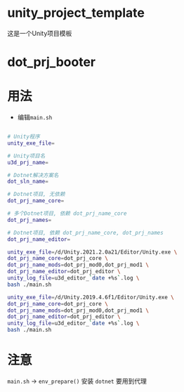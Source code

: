 unity_project_template
======================

这是一个Unity项目模板

# dot_prj_booter

# 用法

* 编辑`main.sh`

```bash

# Unity程序
unity_exe_file=

# Unity项目名
u3d_prj_name=

# Dotnet解决方案名
dot_sln_name=

# Dotnet项目, 无依赖
dot_prj_name_core=

# 多个Dotnet项目, 依赖 dot_prj_name_core
dot_prj_names=

# Dotnet项目, 依赖 dot_prj_name_core, dot_prj_names
dot_prj_name_editor=

unity_exe_file=/d/Unity.2021.2.0a21/Editor/Unity.exe \
dot_prj_name_core=dot_prj_core \
dot_prj_name_mods=dot_prj_mod0,dot_prj_mod1 \
dot_prj_name_editor=dot_prj_editor \
unity_log_file=u3d_editor_`date +%s`.log \
bash ./main.sh

unity_exe_file=/d/Unity.2019.4.6f1/Editor/Unity.exe \
dot_prj_name_core=dot_prj_core \
dot_prj_name_mods=dot_prj_mod0,dot_prj_mod1 \
dot_prj_name_editor=dot_prj_editor \
unity_log_file=u3d_editor_`date +%s`.log \
bash ./main.sh

```

# 注意

`main.sh` -> `env_prepare()` 安装 `dotnet` 要用到代理
